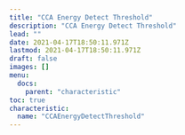 ```yaml
---
title: "CCA Energy Detect Threshold"
description: "CCA Energy Detect Threshold"
lead: ""
date: 2021-04-17T18:50:11.971Z
lastmod: 2021-04-17T18:50:11.971Z
draft: false
images: []
menu:
  docs:
    parent: "characteristic"
toc: true
characteristic:
  name: "CCAEnergyDetectThreshold"
---
```


